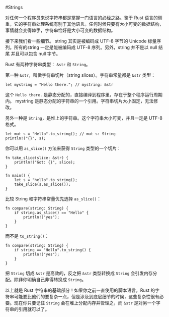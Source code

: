 #Strings

对任何一个程序员来说字符串都是掌握一门语言的必经之路。鉴于 Rust 语言的侧重，它的字符串处理系统有别于其他语言。任何时候只要有大小可变的数据结构，事情就会变得棘手，字符串恰好是大小可变的数据结构。

接下来我们看一些细节。 string 其实是被编码成 UTF-8 字节的 Unicode 标量序列。所有的string 一定是能被编码成 UTF-8 序列。另外，string 并不是以 null 结尾 并且可以包含 null 字节。

Rust 有两种字符串类型： `&str` 和 `String`。

第一种 `&str`，叫做字符串切片（string slices）。字符串常量都是 `&str` 类型：

	let mystring = "Hello there."; // mystring: &str

这个 `Hello there.` 是静态分配的，直接编译到程序里，存在于整个程序运行周期内。 mystring 是静态分配的字符串的一个引用。字符串切片大小固定，无法修改。


另外一种是 `String`，是堆上的字符串。这个字符串大小可变，并且一定是 UTF-8 格式。

	let mut s = "Hello".to_string(); // mut s: String
	println!("{}", s);

你可以用 `as_slice()` 方法来获得 `String` 类型的一个切片：

	fn take_slice(slice: &str) {
		println!("Got: {}", slice);
	}

	fn main() {
		let s = "hello".to_string();
		take_slice(s.as_slice());
	}

比较 String 和字符串常量优先选择 `as_slice()`：

	fn compare(string: String) {
    	if string.as_slice() == "Hello" {
        	println!("yes");
    	}
	} 

而不是 `to_string()`：

	fn compare(string: String) {
    	if string == "Hello".to_string() {
        	println!("yes");
    	}
	}

把 `String` 切成 `&str` 是高效的，反之把 `&str` 类型转换成 `String` 会引发内存分配。除非你明确自己非得转换成 `String`。

以上就是 Rust 字符串的基础部分！如果你之前一直使用的脚本语言，Rust 的字符串可能要比他们的要复杂一点，但是涉及到底层细节的时候，这些复杂性很有必要。现在你只要记住 `String` 会在堆上分配内存并管理之，而 `&str` 是对另一个字符串的引用就可以了。
